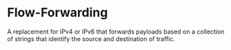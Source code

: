 # Flow-Forwarding
A replacement for IPv4 or IPv6 that forwards payloads based on a collection of strings that identify the source and destination of traffic.
